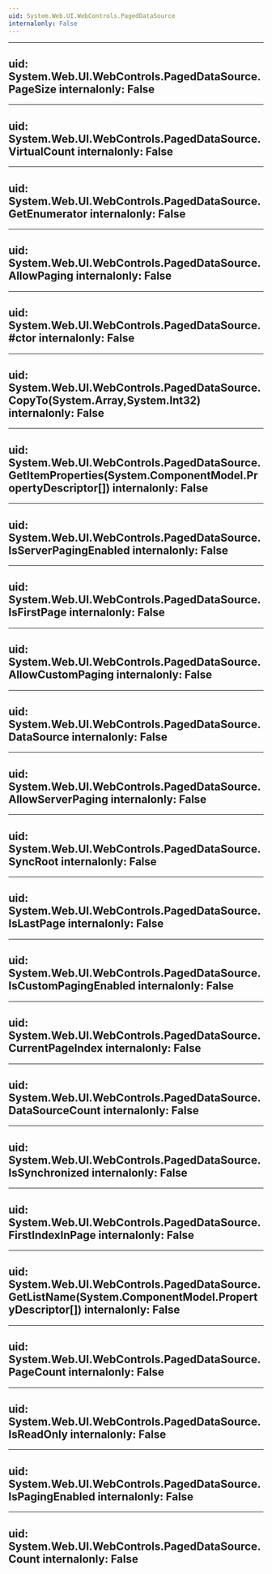 ```yaml
---
uid: System.Web.UI.WebControls.PagedDataSource
internalonly: False
---
```


---
uid: System.Web.UI.WebControls.PagedDataSource.PageSize
internalonly: False
---

---
uid: System.Web.UI.WebControls.PagedDataSource.VirtualCount
internalonly: False
---

---
uid: System.Web.UI.WebControls.PagedDataSource.GetEnumerator
internalonly: False
---

---
uid: System.Web.UI.WebControls.PagedDataSource.AllowPaging
internalonly: False
---

---
uid: System.Web.UI.WebControls.PagedDataSource.#ctor
internalonly: False
---

---
uid: System.Web.UI.WebControls.PagedDataSource.CopyTo(System.Array,System.Int32)
internalonly: False
---

---
uid: System.Web.UI.WebControls.PagedDataSource.GetItemProperties(System.ComponentModel.PropertyDescriptor[])
internalonly: False
---

---
uid: System.Web.UI.WebControls.PagedDataSource.IsServerPagingEnabled
internalonly: False
---

---
uid: System.Web.UI.WebControls.PagedDataSource.IsFirstPage
internalonly: False
---

---
uid: System.Web.UI.WebControls.PagedDataSource.AllowCustomPaging
internalonly: False
---

---
uid: System.Web.UI.WebControls.PagedDataSource.DataSource
internalonly: False
---

---
uid: System.Web.UI.WebControls.PagedDataSource.AllowServerPaging
internalonly: False
---

---
uid: System.Web.UI.WebControls.PagedDataSource.SyncRoot
internalonly: False
---

---
uid: System.Web.UI.WebControls.PagedDataSource.IsLastPage
internalonly: False
---

---
uid: System.Web.UI.WebControls.PagedDataSource.IsCustomPagingEnabled
internalonly: False
---

---
uid: System.Web.UI.WebControls.PagedDataSource.CurrentPageIndex
internalonly: False
---

---
uid: System.Web.UI.WebControls.PagedDataSource.DataSourceCount
internalonly: False
---

---
uid: System.Web.UI.WebControls.PagedDataSource.IsSynchronized
internalonly: False
---

---
uid: System.Web.UI.WebControls.PagedDataSource.FirstIndexInPage
internalonly: False
---

---
uid: System.Web.UI.WebControls.PagedDataSource.GetListName(System.ComponentModel.PropertyDescriptor[])
internalonly: False
---

---
uid: System.Web.UI.WebControls.PagedDataSource.PageCount
internalonly: False
---

---
uid: System.Web.UI.WebControls.PagedDataSource.IsReadOnly
internalonly: False
---

---
uid: System.Web.UI.WebControls.PagedDataSource.IsPagingEnabled
internalonly: False
---

---
uid: System.Web.UI.WebControls.PagedDataSource.Count
internalonly: False
---
